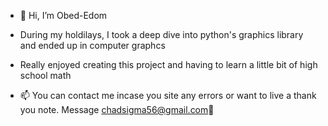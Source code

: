 - 👋 Hi, I’m Obed-Edom
- During my holdilays, I took a deep dive into python's graphics library and ended up in computer graphcs
- Really enjoyed creating this project and having to learn a little bit of high school math


 
- 📫 You can contact me incase you site any errors or want to live a thank you note.
 Message chadsigma56@gmail.com🎄
<!---
Gyebi-261/Gyebi-261 is a ✨ special ✨ repository because its `README.md` (this file) appears on your GitHub profile.
You can click the Preview link to take a look at your changes.
--->
